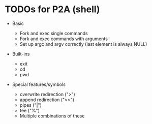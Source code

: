 # TODOs for P2A (shell)

- Basic
  * Fork and exec single commands
  * Fork and exec commands with arguments
  * Set up argc and argv correctly (last element is always NULL)

- Built-ins
  * exit
  * cd
  * pwd

- Special features/symbols
  * overwrite redirection (">")
  * append redirection (">>")
  * pipes ("|")
  * tee ("%")
  * Multiple combinations of these
